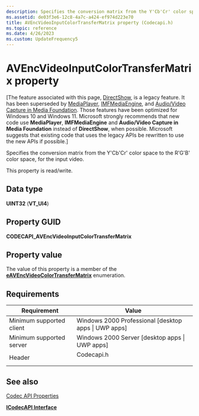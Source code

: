 ```yaml
---
description: Specifies the conversion matrix from the Y'Cb'Cr' color space to the R'G'B' color space, for the input video.
ms.assetid: de03f3e6-12c8-4a7c-a424-ef974d223e70
title: AVEncVideoInputColorTransferMatrix property (Codecapi.h)
ms.topic: reference
ms.date: 4/26/2023
ms.custom: UpdateFrequency5
---
```


# AVEncVideoInputColorTransferMatrix property

\[The feature associated with this page, [DirectShow](/windows/win32/directshow/directshow), is a legacy feature. It has been superseded by [MediaPlayer](/uwp/api/Windows.Media.Playback.MediaPlayer), [IMFMediaEngine](/windows/win32/api/mfmediaengine/nn-mfmediaengine-imfmediaengine), and [Audio/Video Capture in Media Foundation](windows/win32/medfound/audio-video-capture-in-media-foundation). Those features have been optimized for Windows 10 and Windows 11. Microsoft strongly recommends that new code use **MediaPlayer**, **IMFMediaEngine** and **Audio/Video Capture in Media Foundation** instead of **DirectShow**, when possible. Microsoft suggests that existing code that uses the legacy APIs be rewritten to use the new APIs if possible.\]

Specifies the conversion matrix from the Y'Cb'Cr' color space to the R'G'B' color space, for the input video.

This property is read/write.

## Data type

**UINT32** (**VT\_UI4**)

## Property GUID

**CODECAPI\_AVEncVideoInputColorTransferMatrix**

## Property value

The value of this property is a member of the [**eAVEncVideoColorTransferMatrix**](/windows/desktop/api/codecapi/ne-codecapi-eavencvideocolortransfermatrix) enumeration.

## Requirements



| Requirement | Value |
|-------------------------------------|---------------------------------------------------------------------------------------|
| Minimum supported client<br/> | Windows 2000 Professional \[desktop apps \| UWP apps\]<br/>                     |
| Minimum supported server<br/> | Windows 2000 Server \[desktop apps \| UWP apps\]<br/>                           |
| Header<br/>                   | <dl> <dt>Codecapi.h</dt> </dl> |



## See also

<dl> <dt>

[Codec API Properties](codec-api-properties.md)
</dt> <dt>

[**ICodecAPI Interface**](/windows/desktop/api/Strmif/nn-strmif-icodecapi)
</dt> </dl>

 

 




